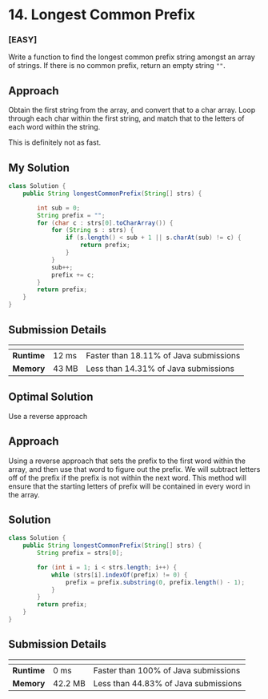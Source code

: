 # 14. Longest Common Prefix

### [**EASY**]

Write a function to find the longest common prefix string amongst an array of strings.
If there is no common prefix, return an empty string `""`. 

## Approach

Obtain the first string from the array, and convert that to a char array. Loop through
each char within the first string, and match that to the letters of each word within 
the string.

This is definitely not as fast. 

## My Solution

````java
class Solution {
    public String longestCommonPrefix(String[] strs) {

        int sub = 0;
        String prefix = "";
        for (char c : strs[0].toCharArray()) {
            for (String s : strs) {
                if (s.length() < sub + 1 || s.charAt(sub) != c) {
                    return prefix;
                }
            }
            sub++;
            prefix += c;
        }
        return prefix;
    }
}
````

## Submission Details

| <!-- -->    | <!-- --> | <!-- -->                               |
|-------------|----------|----------------------------------------|
| **Runtime** | 12 ms    | Faster than 18.11% of Java submissions | 
| **Memory**  | 43 MB    | Less than 14.31% of Java submissions   |

## Optimal Solution

Use a reverse approach

## Approach

Using a reverse approach that sets the prefix to the first word within the array, and 
then use that word to figure out the prefix. We will subtract letters off of the 
prefix if the prefix is not within the next word. This method will ensure that the starting 
letters of prefix will be contained in every word in the array. 

## Solution

````java
class Solution {
    public String longestCommonPrefix(String[] strs) {
        String prefix = strs[0];

        for (int i = 1; i < strs.length; i++) {
            while (strs[i].indexOf(prefix) != 0) {
                prefix = prefix.substring(0, prefix.length() - 1);
            }
        }
        return prefix;
    }
}
````

## Submission Details

| <!-- -->    | <!-- --> | <!-- -->                             |
|-------------|----------|--------------------------------------|
| **Runtime** | 0 ms     | Faster than 100% of Java submissions | 
| **Memory**  | 42.2 MB  | Less than 44.83% of Java submissions |










